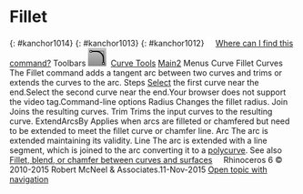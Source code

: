 ---
---


# Fillet
{: #kanchor1014}
{: #kanchor1013}
{: #kanchor1012}
 [![images/transparent.gif](images/transparent.gif)Where can I find this command?](javascript:void(0);) Toolbars
![images/fillet.png](images/fillet.png) [Curve Tools](curve-tools-toolbar.html)  [Main2](main2-toolbar.html) 
Menus
Curve
Fillet Curves
The Fillet command adds a tangent arc between two curves and trims or extends the curves to the arc.
Steps
 [Select](select-objects.html) the first curve near the end.Select the second curve near the end.Your browser does not support the video tag.Command-line options
Radius
Changes the fillet radius.
Join
Joins the resulting curves.
Trim
Trims the input curves to the resulting curve.
ExtendArcsBy
Applies when arcs are filleted or chamfered but need to be extended to meet the fillet curve or chamfer line.
Arc
The arc is extended maintaining its validity.
Line
The arc is extended with a line segment, which is joined to the arc converting it to a [polycurve](polycurve.html).
See also
 [Fillet, blend, or chamfer between curves and surfaces](sak-fillet-blend-chamfer.html) 
&#160;
&#160;
Rhinoceros 6 © 2010-2015 Robert McNeel &amp; Associates.11-Nov-2015
 [Open topic with navigation](fillet.html) 

